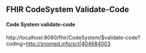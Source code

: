 ## FHIR CodeSystem Validate-Code

#### Code System validate-code
http://localhost:8080/fhir/CodeSystem/$validate-code?coding=http://snomed.info/sct|404684003
